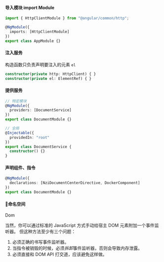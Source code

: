 #### 导入模块 import Module

```typescript
import { HttpClientModule } from "@angular/common/http";

@NgModule({
  imports: [HttpClientModule]
})
export class AppModule {}
```

#### 注入服务

构造函数只负责声明要注入的元素 `el`



```typescript
constructor(private http: HttpClient) { }
constructor(private el: ElementRef) { }
```

#### 提供服务

```typescript
// 特定模块
@NgModule({
  providers: [DocumentService]
})
export class DocumentModule {}

// 全局
@Injectable({
  providedIn: "root"
})
export class DocumentService {
  constructor() {}
}
```

#### 声明组件、指令

```typescript
@NgModule({
  declarations: [NziDocumentCenterDirective, DockerComponent]
})
export class DocumentModule {}
```

#### 🎯命名空间

Dom

当然，你可以通过标准的 JavaScript 方式手动给宿主 DOM 元素附加一个事件监听器。 但这种方法至少有三个问题：

1. 必须正确的书写事件监听器。
2. 当指令被销毁的时候，必须*拆卸*事件监听器，否则会导致内存泄露。
3. 必须直接和 DOM API 打交道，应该避免这样做。